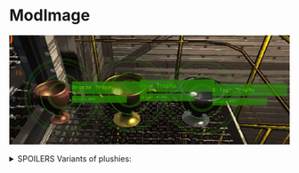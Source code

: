 # ModImage

![Trophies](trophies.PNG)



<details>
  <summary>SPOILERS Variants of plushies:</summary>

  -Black Bear

  -Black Sheep

  -Molten Pig

  -Golden Penguin

  -Rupert

  -Robotic Rabbit
  
</details>
